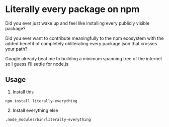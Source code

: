# Literally every package on npm

Did you ever just wake up and feel like installing every publicly visible package?

Did you ever want to contribute meaningfully to the npm ecosystem with the added benefit of completely obliterating every package.json that crosses your path?

Google already beat me to building a minimum spanning tree of the internet so I guess I'll settle for node.js

## Usage

1. Install this

`npm install literally-everything`

2. Install everything else

`.node_modules/bin/literally-everything`
